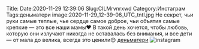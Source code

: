 Title:
Date:2020-11-29 12:39:06
Slug:CILMrvnrxwd
Category:Инстаграм
Tags:деньматери
image:2020-11-29_12-39-06_UTC_tntl.jpg
Не секрет, чьи руки самые теплые, чье сердце самое доброе, чьи объятия самые крепкие — это все наши мамы❤
В такой день хочется, чтобы любовь, которую они излучают никогда не оставалась без внимания, и все дети ― от мала до велика, всегда это ценили😊
[деньматери]({tag}деньматери)
![instagram]({attach}images/2020-11-29_12-39-06_UTC.jpg)

